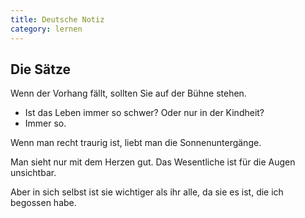 ```yaml
---
title: Deutsche Notiz
category: lernen
---
```


## Die Sätze

Wenn der Vorhang fällt, sollten Sie auf der Bühne stehen.

- Ist das Leben immer so schwer? Oder nur in der Kindheit?  
- Immer so.

Wenn man recht traurig ist, liebt man die Sonnenuntergänge.

Man sieht nur mit dem Herzen gut. Das Wesentliche ist für die Augen unsichtbar.

Aber in sich selbst ist sie wichtiger als ihr alle, da sie es ist, die ich begossen habe.

